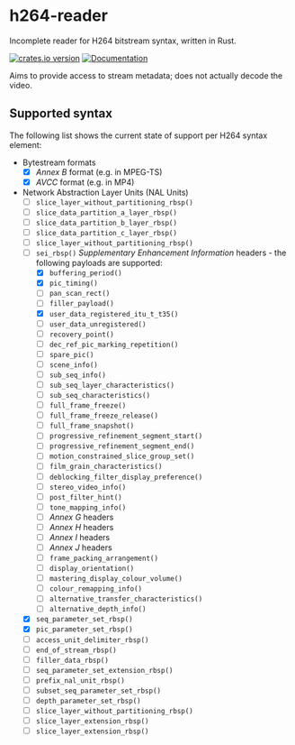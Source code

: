 h264-reader
===========

Incomplete reader for H264 bitstream syntax, written in Rust.

[![crates.io version](https://img.shields.io/crates/v/h264-reader.svg)](https://crates.io/crates/h264-reader)
[![Documentation](https://docs.rs/h264-reader/badge.svg)](https://docs.rs/h264-reader)

Aims to provide access to stream metadata; does not actually decode the video.


## Supported syntax

The following list shows the current state of support per H264 syntax element:

 * Bytestream formats
   * [x] _Annex B_ format (e.g. in MPEG-TS)
   * [x] _AVCC_ format (e.g. in MP4)
 * Network Abstraction Layer Units (NAL Units)
   * [ ] `slice_layer_without_partitioning_rbsp()`
   * [ ] `slice_data_partition_a_layer_rbsp()`
   * [ ] `slice_data_partition_b_layer_rbsp()`
   * [ ] `slice_data_partition_c_layer_rbsp()`
   * [ ] `slice_layer_without_partitioning_rbsp()`
   * [ ] `sei_rbsp()` _Supplementary Enhancement Information_ headers - the following payloads are supported:
     * [x] `buffering_period()`
     * [x] `pic_timing()`
     * [ ] `pan_scan_rect()`
     * [ ] `filler_payload()`
     * [x] `user_data_registered_itu_t_t35()`
     * [ ] `user_data_unregistered()`
     * [ ] `recovery_point()`
     * [ ] `dec_ref_pic_marking_repetition()`
     * [ ] `spare_pic()`
     * [ ] `scene_info()`
     * [ ] `sub_seq_info()`
     * [ ] `sub_seq_layer_characteristics()`
     * [ ] `sub_seq_characteristics()`
     * [ ] `full_frame_freeze()`
     * [ ] `full_frame_freeze_release()`
     * [ ] `full_frame_snapshot()`
     * [ ] `progressive_refinement_segment_start()`
     * [ ] `progressive_refinement_segment_end()`
     * [ ] `motion_constrained_slice_group_set()`
     * [ ] `film_grain_characteristics()`
     * [ ] `deblocking_filter_display_preference()`
     * [ ] `stereo_video_info()`
     * [ ] `post_filter_hint()`
     * [ ] `tone_mapping_info()`
     * [ ] _Annex G_ headers
     * [ ] _Annex H_ headers
     * [ ] _Annex I_ headers
     * [ ] _Annex J_ headers
     * [ ] `frame_packing_arrangement()`
     * [ ] `display_orientation()`
     * [ ] `mastering_display_colour_volume()`
     * [ ] `colour_remapping_info()`
     * [ ] `alternative_transfer_characteristics()`
     * [ ] `alternative_depth_info()`
   * [x] `seq_parameter_set_rbsp()`
   * [x] `pic_parameter_set_rbsp()`
   * [ ] `access_unit_delimiter_rbsp()`
   * [ ] `end_of_stream_rbsp()`
   * [ ] `filler_data_rbsp()`
   * [ ] `seq_parameter_set_extension_rbsp()`
   * [ ] `prefix_nal_unit_rbsp()`
   * [ ] `subset_seq_parameter_set_rbsp()`
   * [ ] `depth_parameter_set_rbsp()`
   * [ ] `slice_layer_without_partitioning_rbsp()`
   * [ ] `slice_layer_extension_rbsp()`
   * [ ] `slice_layer_extension_rbsp()`
